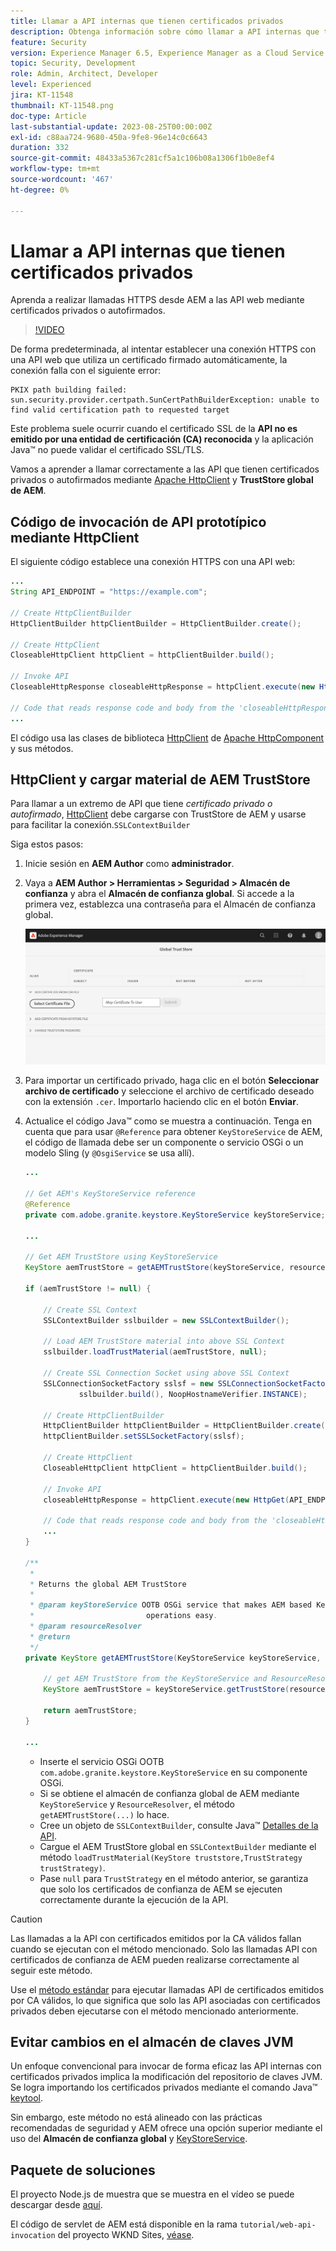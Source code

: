 ```yaml
---
title: Llamar a API internas que tienen certificados privados
description: Obtenga información sobre cómo llamar a API internas que tienen certificados privados o autofirmados.
feature: Security
version: Experience Manager 6.5, Experience Manager as a Cloud Service
topic: Security, Development
role: Admin, Architect, Developer
level: Experienced
jira: KT-11548
thumbnail: KT-11548.png
doc-type: Article
last-substantial-update: 2023-08-25T00:00:00Z
exl-id: c88aa724-9680-450a-9fe8-96e14c0c6643
duration: 332
source-git-commit: 48433a5367c281cf5a1c106b08a1306f1b0e8ef4
workflow-type: tm+mt
source-wordcount: '467'
ht-degree: 0%

---
```


# Llamar a API internas que tienen certificados privados

Aprenda a realizar llamadas HTTPS desde AEM a las API web mediante certificados privados o autofirmados.

>[!VIDEO](https://video.tv.adobe.com/v/3424853?quality=12&learn=on)

De forma predeterminada, al intentar establecer una conexión HTTPS con una API web que utiliza un certificado firmado automáticamente, la conexión falla con el siguiente error:

```
PKIX path building failed: sun.security.provider.certpath.SunCertPathBuilderException: unable to find valid certification path to requested target
```

Este problema suele ocurrir cuando el certificado SSL de la **API no es emitido por una entidad de certificación (CA) reconocida** y la aplicación Java™ no puede validar el certificado SSL/TLS.

Vamos a aprender a llamar correctamente a las API que tienen certificados privados o autofirmados mediante [Apache HttpClient](https://hc.apache.org/httpcomponents-client-4.5.x/index.html) y **TrustStore global de AEM**.


## Código de invocación de API prototípico mediante HttpClient

El siguiente código establece una conexión HTTPS con una API web:

```java
...
String API_ENDPOINT = "https://example.com";

// Create HttpClientBuilder
HttpClientBuilder httpClientBuilder = HttpClientBuilder.create();

// Create HttpClient
CloseableHttpClient httpClient = httpClientBuilder.build();

// Invoke API
CloseableHttpResponse closeableHttpResponse = httpClient.execute(new HttpGet(API_ENDPOINT));

// Code that reads response code and body from the 'closeableHttpResponse' object
...
```

El código usa las clases de biblioteca [HttpClient](https://hc.apache.org/httpcomponents-client-4.5.x/index.html) de [Apache HttpComponent](https://hc.apache.org/) y sus métodos.


## HttpClient y cargar material de AEM TrustStore

Para llamar a un extremo de API que tiene _certificado privado o autofirmado_, [HttpClient](https://hc.apache.org/httpcomponents-client-4.5.x/index.html) debe cargarse con TrustStore de AEM y usarse para facilitar la conexión.`SSLContextBuilder`

Siga estos pasos:

1. Inicie sesión en **AEM Author** como **administrador**.
1. Vaya a **AEM Author > Herramientas > Seguridad > Almacén de confianza** y abra el **Almacén de confianza global**. Si accede a la primera vez, establezca una contraseña para el Almacén de confianza global.

   ![Almacén de confianza global](assets/internal-api-call/global-trust-store.png)

1. Para importar un certificado privado, haga clic en el botón **Seleccionar archivo de certificado** y seleccione el archivo de certificado deseado con la extensión `.cer`. Importarlo haciendo clic en el botón **Enviar**.

1. Actualice el código Java™ como se muestra a continuación. Tenga en cuenta que para usar `@Reference` para obtener `KeyStoreService` de AEM, el código de llamada debe ser un componente o servicio OSGi o un modelo Sling (y `@OsgiService` se usa allí).

   ```java
   ...
   
   // Get AEM's KeyStoreService reference
   @Reference
   private com.adobe.granite.keystore.KeyStoreService keyStoreService;
   
   ...
   
   // Get AEM TrustStore using KeyStoreService
   KeyStore aemTrustStore = getAEMTrustStore(keyStoreService, resourceResolver);
   
   if (aemTrustStore != null) {
   
       // Create SSL Context
       SSLContextBuilder sslbuilder = new SSLContextBuilder();
   
       // Load AEM TrustStore material into above SSL Context
       sslbuilder.loadTrustMaterial(aemTrustStore, null);
   
       // Create SSL Connection Socket using above SSL Context
       SSLConnectionSocketFactory sslsf = new SSLConnectionSocketFactory(
               sslbuilder.build(), NoopHostnameVerifier.INSTANCE);
   
       // Create HttpClientBuilder
       HttpClientBuilder httpClientBuilder = HttpClientBuilder.create();
       httpClientBuilder.setSSLSocketFactory(sslsf);
   
       // Create HttpClient
       CloseableHttpClient httpClient = httpClientBuilder.build();
   
       // Invoke API
       closeableHttpResponse = httpClient.execute(new HttpGet(API_ENDPOINT));
   
       // Code that reads response code and body from the 'closeableHttpResponse' object
       ...
   } 
   
   /**
    * 
    * Returns the global AEM TrustStore
    * 
    * @param keyStoreService OOTB OSGi service that makes AEM based KeyStore
    *                         operations easy.
    * @param resourceResolver
    * @return
    */
   private KeyStore getAEMTrustStore(KeyStoreService keyStoreService, ResourceResolver resourceResolver) {
   
       // get AEM TrustStore from the KeyStoreService and ResourceResolver
       KeyStore aemTrustStore = keyStoreService.getTrustStore(resourceResolver);
   
       return aemTrustStore;
   }
   
   ...
   ```

   * Inserte el servicio OSGi OOTB `com.adobe.granite.keystore.KeyStoreService` en su componente OSGi.
   * Si se obtiene el almacén de confianza global de AEM mediante `KeyStoreService` y `ResourceResolver`, el método `getAEMTrustStore(...)` lo hace.
   * Cree un objeto de `SSLContextBuilder`, consulte Java™ [Detalles de la API](https://javadoc.io/static/org.apache.httpcomponents/httpcore/4.4.8/index.html?org/apache/http/ssl/SSLContextBuilder.html).
   * Cargue el AEM TrustStore global en `SSLContextBuilder` mediante el método `loadTrustMaterial(KeyStore truststore,TrustStrategy trustStrategy)`.
   * Pase `null` para `TrustStrategy` en el método anterior, se garantiza que solo los certificados de confianza de AEM se ejecuten correctamente durante la ejecución de la API.


>[!CAUTION]
>
>Las llamadas a la API con certificados emitidos por la CA válidos fallan cuando se ejecutan con el método mencionado. Solo las llamadas API con certificados de confianza de AEM pueden realizarse correctamente al seguir este método.
>
>Use el [método estándar](#prototypical-api-invocation-code-using-httpclient) para ejecutar llamadas API de certificados emitidos por CA válidos, lo que significa que solo las API asociadas con certificados privados deben ejecutarse con el método mencionado anteriormente.

## Evitar cambios en el almacén de claves JVM

Un enfoque convencional para invocar de forma eficaz las API internas con certificados privados implica la modificación del repositorio de claves JVM. Se logra importando los certificados privados mediante el comando Java™ [keytool](https://docs.oracle.com/en/java/javase/11/tools/keytool.html#GUID-5990A2E4-78E3-47B7-AE75-6D1826259549).

Sin embargo, este método no está alineado con las prácticas recomendadas de seguridad y AEM ofrece una opción superior mediante el uso del **Almacén de confianza global** y [KeyStoreService](https://javadoc.io/doc/com.adobe.aem/aem-sdk-api/latest/com/adobe/granite/keystore/KeyStoreService.html).


## Paquete de soluciones

El proyecto Node.js de muestra que se muestra en el vídeo se puede descargar desde [aquí](assets/internal-api-call/REST-APIs.zip).

El código de servlet de AEM está disponible en la rama `tutorial/web-api-invocation` del proyecto WKND Sites, [véase](https://github.com/adobe/aem-guides-wknd/tree/tutorial/web-api-invocation/core/src/main/java/com/adobe/aem/guides/wknd/core/servlets).
